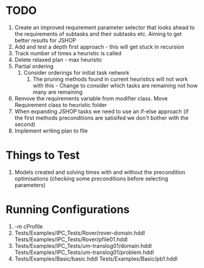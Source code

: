 # TODO
1. Create an improved requirement parameter selector that looks ahead to the requirements of subtasks and their subtasks etc. Aiming to get better results for JSHOP
2. Add and test a depth first approach - this will get stuck in recursion
3. Track number of times a heuristic is called
4. Delete relaxed plan - max heuristic
5. Partial ordering
   1. Consider orderings for initial task network
      1. The pruning methods found in current heuristics will not work with this - Change to consider which tasks are remaining not how many are remaining
6. Remove the requirements variable from modifier class. Move Requirement class to heuristic folder
7. When expanding JSHOP tasks we need to use an if-else approach (if the first methods preconditions are satisifed we don't bother with the second)
8. Implement writing plan to file

# Things to Test
1. Models created and solving times with and without the precondition optimisations (checking some preconditions before selecting parameters)

# Running Configurations
1. -m cProfile
2. Tests/Examples/IPC_Tests/Rover/rover-domain.hddl Tests/Examples/IPC_Tests/Rover/pfile01.hddl
3. Tests/Examples/IPC_Tests/um-translog01/domain.hddl Tests/Examples/IPC_Tests/um-translog01/problem.hddl
4. Tests/Examples/Basic/basic.hddl Tests/Examples/Basic/pb1.hddl